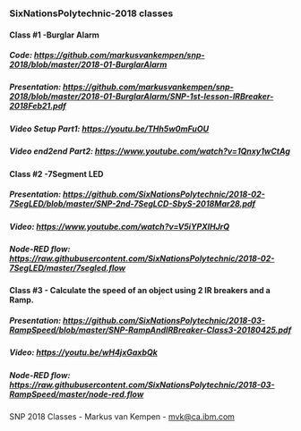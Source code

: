 ### SixNationsPolytechnic-2018 classes
#### Class #1 -Burglar Alarm
##### Code: https://github.com/markusvankempen/snp-2018/blob/master/2018-01-BurglarAlarm
##### Presentation: https://github.com/markusvankempen/snp-2018/blob/master/2018-01-BurglarAlarm/SNP-1st-lesson-IRBreaker-2018Feb21.pdf
##### Video Setup Part1:    https://youtu.be/THh5w0mFuOU
##### Video end2end Part2:  https://www.youtube.com/watch?v=1Qnxy1wCtAg

#### Class #2 -7Segment LED
##### Presentation:  https://github.com/SixNationsPolytechnic/2018-02-7SegLED/blob/master/SNP-2nd-7SegLCD-SbyS-2018Mar28.pdf
##### Video:         https://www.youtube.com/watch?v=V5iYPXIHJrQ
##### Node-RED flow: https://raw.githubusercontent.com/SixNationsPolytechnic/2018-02-7SegLED/master/7segled.flow

#### Class #3 - Calculate the speed of an object using 2 IR breakers and a Ramp.
##### Presentation:  https://github.com/SixNationsPolytechnic/2018-03-RampSpeed/blob/master/SNP-RampAndIRBreaker-Class3-20180425.pdf
##### Video:         https://youtu.be/wH4jxGaxbQk
##### Node-RED flow: https://raw.githubusercontent.com/SixNationsPolytechnic/2018-03-RampSpeed/master/node-red.flow



SNP 2018 Classes - Markus van Kempen - mvk@ca.ibm.com



